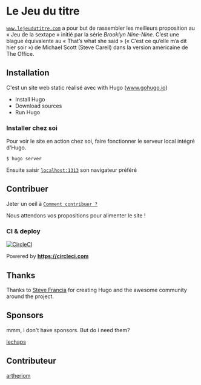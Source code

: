 # Le Jeu du titre

[`www.lejeudutitre.com`](https://www.lejeudutitre.com) a pour but de rassembler les meilleurs proposition au « Jeu de la sextape » initié par la série _Brooklyn Nine-Nine_.  C’est une blague équivalente au « That’s what she said » (« C’est ce qu’elle m’a dit hier soir ») de Michael Scott (Steve Carell) dans la version américaine de The Office.

## Installation

C'est un site web static réalisé avec with Hugo (www.gohugo.io)

- Install Hugo
- Download sources
- Run Hugo

### Installer chez soi

Pour voir le site en action chez soi, faire fonctionner le serveur local intégré d'Hugo.
```
$ hugo server
```
Ensuite saisir [`localhost:1313`](http://localhost:1313) son navigateur préféré

## Contribuer

Jeter un oeil à [`Comment contribuer ?`](CONTRIBUTING.md)  

Nous attendons vos propositions pour alimenter le site !

### CI & deploy 
[![CircleCI](https://circleci.com/gh/lechaps/lejeudutitre.svg?style=svg)](https://circleci.com/gh/lechaps/lejeudutitre)

Powered by **https://circleci.com**

## Thanks

Thanks to [Steve Francia](https://github.com/spf13) for creating Hugo and the awesome community around the project.

## Sponsors

mmm, i don't have sponsors. But do i need them?

[lechaps](https://github.com/lechaps)

## Contributeur


[artheriom](https://github.com/@artheriom)
